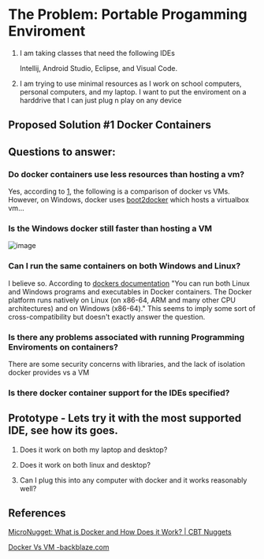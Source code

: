 # The Problem: Portable Progamming Enviroment

1. I am taking classes that need the following IDEs

    Intellij, Android Studio, Eclipse, and Visual Code.

2. I am trying to use minimal resources as I work on school computers, personal computers, and my laptop. I want to put the enviroment on a harddrive that I can just plug n play on any device

## Proposed Solution \#1 Docker Containers

## Questions to answer:

### Do docker containers use less resources than hosting a vm?

Yes, according to [1](https://www.backblaze.com/blog/vm-vs-containers/), the following is a comparison of docker vs VMs. However, on Windows, docker uses [boot2docker](https://youtu.be/aLipr7tTuA4?t=353) which hosts a virtualbox vm...

### Is the Windows docker still faster than hosting a VM

![image](https://user-images.githubusercontent.com/1501624/213533002-a7335042-6c52-42bd-bf0a-0d4a4007957e.png)


### Can I run the same containers on both Windows and Linux?

I believe so. According to [dockers documentation](https://docs.docker.com/engine/faq/#:~:text=You%20can%20run%20both%20Linux,on%20Linux%2C%20Windows%20and%20macOS.) "You can run both Linux and Windows programs and executables in Docker containers. The Docker platform runs natively on Linux (on x86-64, ARM and many other CPU architectures) and on Windows (x86-64)."  This seems to imply some sort of cross-compatibility but doesn't exactly answer the question.

### Is there any problems associated with running Programming Enviroments on containers?

There are some security concerns with libraries, and the lack of isolation docker provides vs a VM

### Is there docker container support for the IDEs specified?


## Prototype - Lets try it with the most supported IDE, see how its goes.

1. Does it work on both my laptop and desktop?

2. Does it work on both linux and desktop?

3. Can I plug this into any computer with docker and it works reasonably well?

## References

[MicroNugget: What is Docker and How Does it Work? | CBT Nuggets](https://www.youtube.com/watch?v=aLipr7tTuA4)

[Docker Vs VM -backblaze.com](https://www.backblaze.com/blog/vm-vs-containers/)



